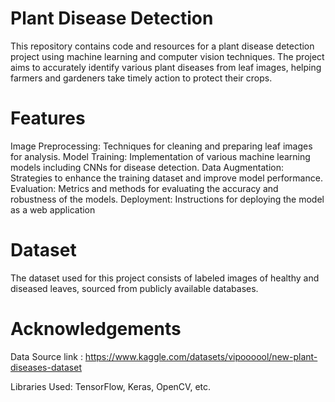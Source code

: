 # Plant Disease Detection

This repository contains code and resources for a plant disease detection project using machine learning and computer vision techniques.
The project aims to accurately identify various plant diseases from leaf images, helping farmers and gardeners take timely action to protect their crops.

# Features

Image Preprocessing: Techniques for cleaning and preparing leaf images for analysis.
Model Training: Implementation of various machine learning models including CNNs for disease detection.
Data Augmentation: Strategies to enhance the training dataset and improve model performance.
Evaluation: Metrics and methods for evaluating the accuracy and robustness of the models.
Deployment: Instructions for deploying the model as a web application

# Dataset
The dataset used for this project consists of labeled images of healthy and diseased leaves, sourced from publicly available databases.

# Acknowledgements
Data Source link : https://www.kaggle.com/datasets/vipoooool/new-plant-diseases-dataset

Libraries Used: TensorFlow, Keras, OpenCV, etc.
